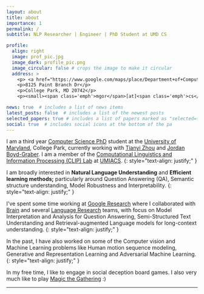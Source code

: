 ```yaml
---
layout: about
title: about
importance: 1
permalink: /
subtitle: NLP Researcher | Engineer | PhD Student at UMD CS

profile:
  align: right
  image: prof_pic.jpg
  image_dark: profile_pic.png
  image_circular: false # crops the image to make it circular
  address: >
    <p> <a href="https://www.google.com/maps/place/Department+of+Computer+Science/@38.9895591,-76.9367517,17z/data=!4m5!3m4!1s0x89b7c6a392b5e087:0xd66fdb955664e740!8m2!3d38.9890788!4d-76.9361681">Iribe</a> 4108</p>
    <p>8125 Paint Branch Dr</p>
    <p>College Park, MD 20742</p>
    <p><small><span class='emph'>mgor</span>[at]<span class='emph'>cs</span>[dot]<span class='emph'>umd</span>[dot]<span class='emph'>edu</span></small></p>

news: true  # includes a list of news items
latest_posts: false  # includes a list of the newest posts
selected_papers: true # includes a list of papers marked as "selected={true}"
social: true  # includes social icons at the bottom of the pa
---
```


I am a third year [Computer Science PhD](http://cs.umd.edu) student at the [University of Maryland](https://umd.edu), College Park, currently working with [Tianyi Zhou](https://tianyizhou.github.io/) and [Jordan Boyd-Graber](http://users.umiacs.umd.edu/~jbg/). I am a member of the [Computational Linguistics and Information Processing (CLIP) Lab](https://wiki.umiacs.umd.edu/clip/index.php/Main_Page) at [UMIACS](https://www.umiacs.umd.edu/).
{: style="text-align: justify;" }

I am broadly interested in __Natural Language Understanding__ and __Efficient learning methods;__ particularly around <span class="emph"> Question Answering (QA), Semantic structure understanding, Model Robustness and Interpretability</span>.
{: style="text-align: justify;" }

I've spent some time working at [Google Research](http://research.google.com) where I collaborated with [Brain](https://research.google/teams/brain/) and several [Language Research](https://research.google/research-areas/natural-language-processing/) teams, with focus on Model Interpretation and Analysis for <span class="emph">Question Answering</span>, <span class="emph">Semi-Structured Text Understanding</span> and <span class="emph">Retrieval-augmented Language models</span> for long-context understanding.
{: style="text-align: justify;" }

In the past, I have also worked on some of the <span class="emph">Computer vision and Machine Learning</span> problems like Human motion sequence modeling, Generative and Representation Learning and Adversarial Machine Learning.
{: style="text-align: justify;" }

In my free time, I like to engage in social deception board games. I also very much like to play [Magic the Gathering](https://www.wikiwand.com/en/Magic:_The_Gathering) :)
<!-- I am quite excited about learning and applying Visually grounded contexts for Language Understanding tasks as well.
{: style="text-align: justify;" } -->

<!-- UMD Students enrolled in [CMSC 848Q](http://users.umiacs.umd.edu/~jbg/teaching/CMSC_848/) can book appointments for my TA office hours [here](https://calendar.google.com/calendar/u/0/selfsched?sstoken=UUtnMXZ1dkk4aGRLfGRlZmF1bHR8MDJlZTBiM2M1ZTZlMDRkNGI0NzRlNmM3M2MyZTYwNmY) -->

---